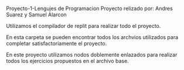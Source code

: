 Proyecto-1-Lengujes de Programacion Proyecto relizado por: Andres Suarez y Samuel Alarcon

Utilizamos el compilador de replit para realizar todo el proyecto.

En esta carpeta se pueden encontrar todos los archvios utilizados para completar satisfactoriamente el proyecto.

En este proyecto utilizamos nodos doblemente enlazados para realizar todos los ejercicios propuestos en el archivo base.
